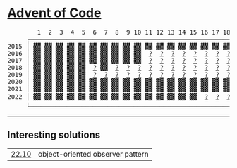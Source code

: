 # [Advent of Code](https://adventofcode.com)

<!-- generate_readme_table_marker -->
<pre>
        1  2  3  4  5  6  7  8  9 10 11 12 13 14 15 16 17 18 19 20 21 22 23 24 25
     ┌────────────────────────────────────────────────────────────────────────────┐
2015 │<span></span
> <a href="https://adventofcode.com/2015/day/1" >▓▓</a

> <a href="https://adventofcode.com/2015/day/2" >▓▓</a

> <a href="https://adventofcode.com/2015/day/3" >▓▓</a

> <a href="https://adventofcode.com/2015/day/4" >▓▓</a

> <a href="https://adventofcode.com/2015/day/5" >▓▓</a

> <a href="https://adventofcode.com/2015/day/6" >▓▓</a

> <a href="https://adventofcode.com/2015/day/7" >▓▓</a

> <a href="https://adventofcode.com/2015/day/8" >▓▓</a

> <a href="https://adventofcode.com/2015/day/9" >▓▓</a

> <a href="https://adventofcode.com/2015/day/10">▓▓</a

> <a href="https://adventofcode.com/2015/day/11">▓▓</a

> <a href="https://adventofcode.com/2015/day/12">▓▓</a

> <a href="https://adventofcode.com/2015/day/13">▓▓</a

> <a href="https://adventofcode.com/2015/day/14">▓▓</a

> <a href="https://adventofcode.com/2015/day/15">▓▓</a

> <a href="https://adventofcode.com/2015/day/16">▓▓</a

> <a href="https://adventofcode.com/2015/day/17">▓▓</a

> <a href="https://adventofcode.com/2015/day/18">▓▓</a

>  <a href="https://adventofcode.com/2015/day/19">?</a

>  <a href="https://adventofcode.com/2015/day/20">?</a

>  <a href="https://adventofcode.com/2015/day/21">?</a

>  <a href="https://adventofcode.com/2015/day/22">?</a

> <a href="https://adventofcode.com/2015/day/23">▓▓</a

>  <a href="https://adventofcode.com/2015/day/24">?</a

>  <a href="https://adventofcode.com/2015/day/25">?</a
> │
2016 │<span></span
> <a href="https://adventofcode.com/2016/day/1" >▓▓</a

> <a href="https://adventofcode.com/2016/day/2" >▓▓</a

> <a href="https://adventofcode.com/2016/day/3" >▓▓</a

> <a href="https://adventofcode.com/2016/day/4" >▓▓</a

> <a href="https://adventofcode.com/2016/day/5" >▓▓</a

> <a href="https://adventofcode.com/2016/day/6" >▓▓</a

> <a href="https://adventofcode.com/2016/day/7" >▓▓</a

> <a href="https://adventofcode.com/2016/day/8" >▓▓</a

> <a href="https://adventofcode.com/2016/day/9" >▓▓</a

> <a href="https://adventofcode.com/2016/day/10">▓▓</a

>  <a href="https://adventofcode.com/2016/day/11">?</a

>  <a href="https://adventofcode.com/2016/day/12">?</a

>  <a href="https://adventofcode.com/2016/day/13">?</a

>  <a href="https://adventofcode.com/2016/day/14">?</a

>  <a href="https://adventofcode.com/2016/day/15">?</a

>  <a href="https://adventofcode.com/2016/day/16">?</a

>  <a href="https://adventofcode.com/2016/day/17">?</a

>  <a href="https://adventofcode.com/2016/day/18">?</a

>  <a href="https://adventofcode.com/2016/day/19">?</a

>  <a href="https://adventofcode.com/2016/day/20">?</a

>  <a href="https://adventofcode.com/2016/day/21">?</a

>  <a href="https://adventofcode.com/2016/day/22">?</a

>  <a href="https://adventofcode.com/2016/day/23">?</a

>  <a href="https://adventofcode.com/2016/day/24">?</a

>  <a href="https://adventofcode.com/2016/day/25">?</a
> │
2017 │<span></span
> <a href="https://adventofcode.com/2017/day/1" >▓▓</a

> <a href="https://adventofcode.com/2017/day/2" >▓▓</a

> <a href="https://adventofcode.com/2017/day/3" >▓▓</a

> <a href="https://adventofcode.com/2017/day/4" >▓▓</a

> <a href="https://adventofcode.com/2017/day/5" >▓▓</a

> <a href="https://adventofcode.com/2017/day/6" >▓▓</a

> <a href="https://adventofcode.com/2017/day/7" >▓▓</a

> <a href="https://adventofcode.com/2017/day/8" >▓▓</a

> <a href="https://adventofcode.com/2017/day/9" >▓▓</a

> <a href="https://adventofcode.com/2017/day/10">▓▓</a

>  <a href="https://adventofcode.com/2017/day/11">?</a

>  <a href="https://adventofcode.com/2017/day/12">?</a

>  <a href="https://adventofcode.com/2017/day/13">?</a

>  <a href="https://adventofcode.com/2017/day/14">?</a

>  <a href="https://adventofcode.com/2017/day/15">?</a

>  <a href="https://adventofcode.com/2017/day/16">?</a

>  <a href="https://adventofcode.com/2017/day/17">?</a

>  <a href="https://adventofcode.com/2017/day/18">?</a

>  <a href="https://adventofcode.com/2017/day/19">?</a

>  <a href="https://adventofcode.com/2017/day/20">?</a

>  <a href="https://adventofcode.com/2017/day/21">?</a

>  <a href="https://adventofcode.com/2017/day/22">?</a

>  <a href="https://adventofcode.com/2017/day/23">?</a

>  <a href="https://adventofcode.com/2017/day/24">?</a

>  <a href="https://adventofcode.com/2017/day/25">?</a
> │
2018 │<span></span
> <a href="https://adventofcode.com/2018/day/1" >▓▓</a

> <a href="https://adventofcode.com/2018/day/2" >▓▓</a

> <a href="https://adventofcode.com/2018/day/3" >▓▓</a

> <a href="https://adventofcode.com/2018/day/4" >▓▓</a

> <a href="https://adventofcode.com/2018/day/5" >▓▓</a

>  <a href="https://adventofcode.com/2018/day/6" >?</a

> <a href="https://adventofcode.com/2018/day/7" >▓▓</a

>  <a href="https://adventofcode.com/2018/day/8" >?</a

>  <a href="https://adventofcode.com/2018/day/9" >?</a

>  <a href="https://adventofcode.com/2018/day/10">?</a

>  <a href="https://adventofcode.com/2018/day/11">?</a

>  <a href="https://adventofcode.com/2018/day/12">?</a

>  <a href="https://adventofcode.com/2018/day/13">?</a

>  <a href="https://adventofcode.com/2018/day/14">?</a

>  <a href="https://adventofcode.com/2018/day/15">?</a

>  <a href="https://adventofcode.com/2018/day/16">?</a

>  <a href="https://adventofcode.com/2018/day/17">?</a

>  <a href="https://adventofcode.com/2018/day/18">?</a

>  <a href="https://adventofcode.com/2018/day/19">?</a

>  <a href="https://adventofcode.com/2018/day/20">?</a

>  <a href="https://adventofcode.com/2018/day/21">?</a

>  <a href="https://adventofcode.com/2018/day/22">?</a

>  <a href="https://adventofcode.com/2018/day/23">?</a

>  <a href="https://adventofcode.com/2018/day/24">?</a

>  <a href="https://adventofcode.com/2018/day/25">?</a
> │
2019 │<span></span
> <a href="https://adventofcode.com/2019/day/1" >▓▓</a

> <a href="https://adventofcode.com/2019/day/2" >▓▓</a

> <a href="https://adventofcode.com/2019/day/3" >▓▓</a

> <a href="https://adventofcode.com/2019/day/4" >▓▓</a

> <a href="https://adventofcode.com/2019/day/5" >▓▓</a

>  <a href="https://adventofcode.com/2019/day/6" >?</a

>  <a href="https://adventofcode.com/2019/day/7" >?</a

>  <a href="https://adventofcode.com/2019/day/8" >?</a

>  <a href="https://adventofcode.com/2019/day/9" >?</a

>  <a href="https://adventofcode.com/2019/day/10">?</a

>  <a href="https://adventofcode.com/2019/day/11">?</a

>  <a href="https://adventofcode.com/2019/day/12">?</a

>  <a href="https://adventofcode.com/2019/day/13">?</a

>  <a href="https://adventofcode.com/2019/day/14">?</a

>  <a href="https://adventofcode.com/2019/day/15">?</a

>  <a href="https://adventofcode.com/2019/day/16">?</a

>  <a href="https://adventofcode.com/2019/day/17">?</a

>  <a href="https://adventofcode.com/2019/day/18">?</a

>  <a href="https://adventofcode.com/2019/day/19">?</a

>  <a href="https://adventofcode.com/2019/day/20">?</a

>  <a href="https://adventofcode.com/2019/day/21">?</a

>  <a href="https://adventofcode.com/2019/day/22">?</a

>  <a href="https://adventofcode.com/2019/day/23">?</a

>  <a href="https://adventofcode.com/2019/day/24">?</a

>  <a href="https://adventofcode.com/2019/day/25">?</a
> │
2020 │<span></span
> <a href="https://adventofcode.com/2020/day/1" >▓▓</a

> <a href="https://adventofcode.com/2020/day/2" >▓▓</a

> <a href="https://adventofcode.com/2020/day/3" >▓▓</a

> <a href="https://adventofcode.com/2020/day/4" >▓▓</a

> <a href="https://adventofcode.com/2020/day/5" >▓▓</a

> <a href="https://adventofcode.com/2020/day/6" >▓▓</a

> <a href="https://adventofcode.com/2020/day/7" >▓▓</a

> <a href="https://adventofcode.com/2020/day/8" >▓▓</a

> <a href="https://adventofcode.com/2020/day/9" >▓▓</a

> <a href="https://adventofcode.com/2020/day/10">▓▓</a

> <a href="https://adventofcode.com/2020/day/11">▓▓</a

> <a href="https://adventofcode.com/2020/day/12">▓▓</a

> <a href="https://adventofcode.com/2020/day/13">▓▓</a

> <a href="https://adventofcode.com/2020/day/14">▓▓</a

> <a href="https://adventofcode.com/2020/day/15">▓▓</a

> <a href="https://adventofcode.com/2020/day/16">▓▓</a

> <a href="https://adventofcode.com/2020/day/17">▓▓</a

> <a href="https://adventofcode.com/2020/day/18">▓▓</a

>  <a href="https://adventofcode.com/2020/day/19">?</a

>  <a href="https://adventofcode.com/2020/day/20">?</a

>  <a href="https://adventofcode.com/2020/day/21">?</a

>  <a href="https://adventofcode.com/2020/day/22">?</a

>  <a href="https://adventofcode.com/2020/day/23">?</a

>  <a href="https://adventofcode.com/2020/day/24">?</a

>  <a href="https://adventofcode.com/2020/day/25">?</a
> │
2021 │<span></span
> <a href="https://adventofcode.com/2021/day/1" >▓▓</a

> <a href="https://adventofcode.com/2021/day/2" >▓▓</a

> <a href="https://adventofcode.com/2021/day/3" >▓▓</a

> <a href="https://adventofcode.com/2021/day/4" >▓▓</a

> <a href="https://adventofcode.com/2021/day/5" >▓▓</a

> <a href="https://adventofcode.com/2021/day/6" >▓▓</a

> <a href="https://adventofcode.com/2021/day/7" >▓▓</a

> <a href="https://adventofcode.com/2021/day/8" >▓▓</a

> <a href="https://adventofcode.com/2021/day/9" >▓▓</a

> <a href="https://adventofcode.com/2021/day/10">▓▓</a

> <a href="https://adventofcode.com/2021/day/11">▓▓</a

> <a href="https://adventofcode.com/2021/day/12">▓▓</a

> <a href="https://adventofcode.com/2021/day/13">▓▓</a

> <a href="https://adventofcode.com/2021/day/14">▓▓</a

> <a href="https://adventofcode.com/2021/day/15">▓▓</a

> <a href="https://adventofcode.com/2021/day/16">▓▓</a

> <a href="https://adventofcode.com/2021/day/17">▓▓</a

> <a href="https://adventofcode.com/2021/day/18">▓▓</a

> <a href="https://adventofcode.com/2021/day/19">▓▓</a

> <a href="https://adventofcode.com/2021/day/20">▓▓</a

> <a href="https://adventofcode.com/2021/day/21">▓▓</a

> <a href="https://adventofcode.com/2021/day/22">▓▓</a

> <a href="https://adventofcode.com/2021/day/23">▓▓</a

> <a href="https://adventofcode.com/2021/day/24">▓▓</a

> <a href="https://adventofcode.com/2021/day/25">▓▓</a
> │
2022 │<span></span
> <a href="https://adventofcode.com/2022/day/1" >▓▓</a

> <a href="https://adventofcode.com/2022/day/2" >▓▓</a

> <a href="https://adventofcode.com/2022/day/3" >▓▓</a

> <a href="https://adventofcode.com/2022/day/4" >▓▓</a

> <a href="https://adventofcode.com/2022/day/5" >▓▓</a

> <a href="https://adventofcode.com/2022/day/6" >▓▓</a

> <a href="https://adventofcode.com/2022/day/7" >▓▓</a

> <a href="https://adventofcode.com/2022/day/8" >▓▓</a

> <a href="https://adventofcode.com/2022/day/9" >▓▓</a

> <a href="https://adventofcode.com/2022/day/10">▓▓</a

> <a href="https://adventofcode.com/2022/day/11">▓▓</a

> <a href="https://adventofcode.com/2022/day/12">▓▓</a

> <a href="https://adventofcode.com/2022/day/13">▓▓</a

> <a href="https://adventofcode.com/2022/day/14">▓▓</a

> <a href="https://adventofcode.com/2022/day/15">▓▓</a

>  <a href="https://adventofcode.com/2022/day/16">?</a

>  <a href="https://adventofcode.com/2022/day/17">?</a

>  <a href="https://adventofcode.com/2022/day/18">?</a

>  <a href="https://adventofcode.com/2022/day/19">?</a

>  <a href="https://adventofcode.com/2022/day/20">?</a

>  <a href="https://adventofcode.com/2022/day/21">?</a

>  <a href="https://adventofcode.com/2022/day/22">?</a

>  <a href="https://adventofcode.com/2022/day/23">?</a

>  <a href="https://adventofcode.com/2022/day/24">?</a

>  <a href="https://adventofcode.com/2022/day/25">?</a
> │  216 ⭐
     └────────────────────────────────────────────────────────────────────────────┘
</pre>
<!-- generate_readme_table_marker -->

---

## Interesting solutions

<table>
  <tr>
    <td><a href="./22/10/src/lib.rs">22.10</a></td>
    <td>object-oriented observer pattern</td>
  </tr>
</table>
